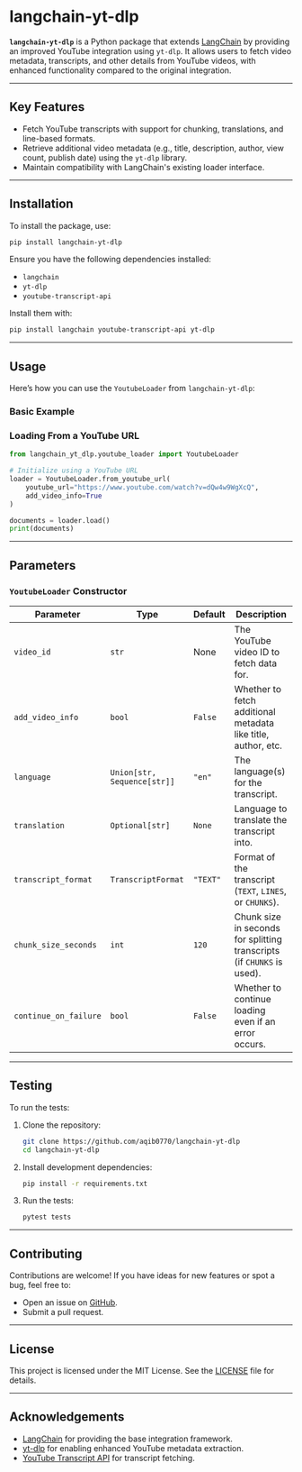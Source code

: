 # langchain-yt-dlp

**`langchain-yt-dlp`** is a Python package that extends [LangChain](https://github.com/langchain-ai/langchain) by providing an improved YouTube integration using `yt-dlp`. It allows users to fetch video metadata, transcripts, and other details from YouTube videos, with enhanced functionality compared to the original integration.

---

## Key Features

- Fetch YouTube transcripts with support for chunking, translations, and line-based formats.
- Retrieve additional video metadata (e.g., title, description, author, view count, publish date) using the `yt-dlp` library.
- Maintain compatibility with LangChain's existing loader interface.

---

## Installation

To install the package, use:

```bash
pip install langchain-yt-dlp
```

Ensure you have the following dependencies installed:
- `langchain`
- `yt-dlp`
- `youtube-transcript-api`

Install them with:
```bash
pip install langchain youtube-transcript-api yt-dlp
```

---

## Usage

Here’s how you can use the `YoutubeLoader` from `langchain-yt-dlp`:

### **Basic Example**



### **Loading From a YouTube URL**

```python
from langchain_yt_dlp.youtube_loader import YoutubeLoader

# Initialize using a YouTube URL
loader = YoutubeLoader.from_youtube_url(
    youtube_url="https://www.youtube.com/watch?v=dQw4w9WgXcQ", 
    add_video_info=True
)

documents = loader.load()
print(documents)
```

---

## Parameters

### `YoutubeLoader` Constructor

| Parameter            | Type                       | Default       | Description                                                                 |
|----------------------|----------------------------|---------------|-----------------------------------------------------------------------------|
| `video_id`           | `str`                     | None          | The YouTube video ID to fetch data for.                                    |
| `add_video_info`     | `bool`                    | `False`       | Whether to fetch additional metadata like title, author, etc.              |
| `language`           | `Union[str, Sequence[str]]`| `"en"`        | The language(s) for the transcript.                                        |
| `translation`        | `Optional[str]`           | `None`        | Language to translate the transcript into.                                 |
| `transcript_format`  | `TranscriptFormat`        | `"TEXT"`      | Format of the transcript (`TEXT`, `LINES`, or `CHUNKS`).                   |
| `chunk_size_seconds` | `int`                     | `120`         | Chunk size in seconds for splitting transcripts (if `CHUNKS` is used).     |
| `continue_on_failure`| `bool`                    | `False`       | Whether to continue loading even if an error occurs.                       |

---

## Testing

To run the tests:

1. Clone the repository:
   ```bash
   git clone https://github.com/aqib0770/langchain-yt-dlp
   cd langchain-yt-dlp
   ```

2. Install development dependencies:
   ```bash
   pip install -r requirements.txt
   ```

3. Run the tests:
   ```bash
   pytest tests
   ```

---

## Contributing

Contributions are welcome! If you have ideas for new features or spot a bug, feel free to:
- Open an issue on [GitHub](https://github.com/aqib0770/langchain-yt-dlp/issues).
- Submit a pull request.


---

## License

This project is licensed under the MIT License. See the [LICENSE](LICENSE) file for details.

---

## Acknowledgements

- [LangChain](https://github.com/langchain-ai/langchain) for providing the base integration framework.
- [yt-dlp](https://github.com/yt-dlp/yt-dlp) for enabling enhanced YouTube metadata extraction.
- [YouTube Transcript API](https://github.com/jdepoix/youtube-transcript-api) for transcript fetching.
